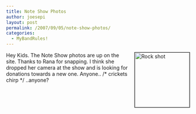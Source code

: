 ```yaml
---
title: Note Show Photos
author: joesepi
layout: post
permalink: /2007/09/05/note-show-photos/
categories:
  - MyBandRules!
---
```

<img src="http://www.joesepi.com/gallery/d/4933-5/NoteAug25.jpg" title="Rock shot" alt="Rock shot" style="border: 1px solid #000000; margin: 0pt 0pt 15px 15px" align="right" height="150" width="150" />Hey Kids. The Note Show photos are up on the site. Thanks to Rana for snapping. I think she dropped her camera at the show and is looking for donations towards a new one. Anyone.. /* crickets chirp */ ..anyone?
